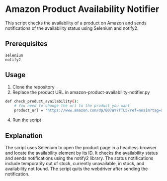 # Amazon Product Availability Notifier
This script checks the availability of a product on Amazon and sends notifications of the availability status using Selenium and notify2.

## Prerequisites

    selenium
    notify2


## Usage

1.    Clone the repository
2.    Replace the product URL in amazon-product-availability-notifier.py
```sh
def check_product_availability():
    # You need to change the url to the product you want 
    product_url = 'https://www.amazon.com/dp/B07WY7TTL5/ref=nosim?tag=americanapparel.com-20&th=1&psc=1'
```
4.    Run the script

## Explanation

The script uses Selenium to open the product page in a headless browser and locate the availability element by its ID. It checks the availability status and sends notifications using the notify2 library. The status notifications include temporarily out of stock, currently unavailable, in stock, and availability not found. The script quits the webdriver after sending the notification.
